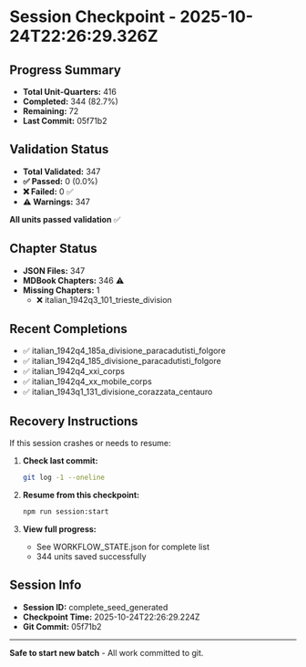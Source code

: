# Session Checkpoint - 2025-10-24T22:26:29.326Z

## Progress Summary

- **Total Unit-Quarters:** 416
- **Completed:** 344 (82.7%)
- **Remaining:** 72
- **Last Commit:** 05f71b2

## Validation Status

- **Total Validated:** 347
- **✅ Passed:** 0 (0.0%)
- **❌ Failed:** 0 ✅
- **⚠️ Warnings:** 347

**All units passed validation** ✅

## Chapter Status

- **JSON Files:** 347
- **MDBook Chapters:** 346 ⚠️
- **Missing Chapters:** 1
  - ❌ italian_1942q3_101_trieste_division

## Recent Completions

- ✅ italian_1942q4_185a_divisione_paracadutisti_folgore
- ✅ italian_1942q4_185_divisione_paracadutisti_folgore
- ✅ italian_1942q4_xxi_corps
- ✅ italian_1942q4_xx_mobile_corps
- ✅ italian_1943q1_131_divisione_corazzata_centauro

## Recovery Instructions

If this session crashes or needs to resume:

1. **Check last commit:**
   ```bash
   git log -1 --oneline
   ```

2. **Resume from this checkpoint:**
   ```bash
   npm run session:start
   ```

3. **View full progress:**
   - See WORKFLOW_STATE.json for complete list
   - 344 units saved successfully

## Session Info

- **Session ID:** complete_seed_generated
- **Checkpoint Time:** 2025-10-24T22:26:29.224Z
- **Git Commit:** 05f71b2

---

**Safe to start new batch** - All work committed to git.
